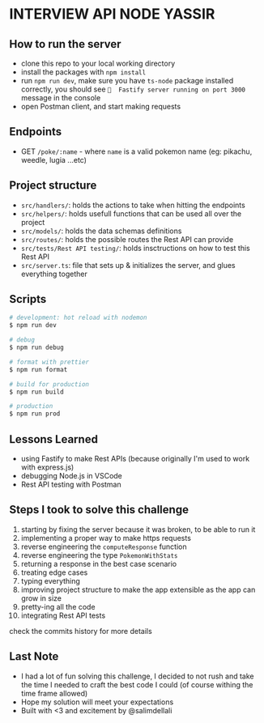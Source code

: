 # INTERVIEW API NODE YASSIR

## How to run the server
- clone this repo to your local working directory
- install the packages with `npm install`
- run `npm run dev`, make sure you have `ts-node` package installed correctly, you should see `🚀  Fastify server running on port 3000` message in the console 
- open Postman client, and start making requests

## Endpoints
- GET `/poke/:name` - where `name` is a valid pokemon name (eg: pikachu, weedle, lugia ...etc)

## Project structure
- `src/handlers/`: holds the actions to take when hitting the endpoints
- `src/helpers/`: holds usefull functions that can be used all over the project
- `src/models/`: holds the data schemas definitions
- `src/routes/`: holds the possible routes the Rest API can provide
- `src/tests/Rest API testing/`: holds insctructions on how to test this Rest API
- `src/server.ts`: file that sets up & initializes the server, and glues everything together

## Scripts

```bash
# development: hot reload with nodemon
$ npm run dev

# debug
$ npm run debug

# format with prettier
$ npm run format

# build for production
$ npm run build

# production
$ npm run prod
```

## Lessons Learned
- using Fastify to make Rest APIs (because originally I'm used to work with express.js)
- debugging Node.js in VSCode
- Rest API testing with Postman

## Steps I took to solve this challenge
1. starting by fixing the server because it was broken, to be able to run it
2. implementing a proper way to make https requests
3. reverse engineering the `computeResponse` function
4. reverse engineering the type `PokemonWithStats`
5. returning a response in the best case scenario
6. treating edge cases
7. typing everything
8. improving project structure to make the app extensible as the app can grow in size
9. pretty-ing all the code 
10. integrating Rest API tests


check the commits history for more details
## Last Note
- I had a lot of fun solving this challenge, I decided to not rush and take the time I needed to craft the best code I could (of course withing the time frame allowed)
- Hope my solution will meet your expectations
- Built with <3 and excitement by @salimdellali